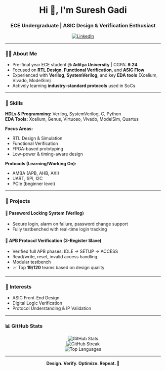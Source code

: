 <h1 align="center">Hi 👋, I'm Suresh Gadi</h1>
<h3 align="center">ECE Undergraduate | ASIC Design & Verification Enthusiast</h3>

<p align="center">
  <a href="https://www.linkedin.com/in/suresh-gadi-6201a0293/" target="_blank">
    <img alt="LinkedIn" src="https://img.shields.io/badge/LinkedIn-blue?logo=linkedin&logoColor=white">
  </a>
 
</p>

---

### 🧑‍🎓 About Me

- Pre-final year ECE student @ **Aditya University** | CGPA: **9.24**
- Focused on **RTL Design**, **Functional Verification**, and **ASIC Flow**
- Experienced with **Verilog**, **SystemVerilog**, and key **EDA tools** (Xcelium, Vivado, ModelSim)
- Actively learning **industry-standard protocols** used in SoCs

---

### 🔧 Skills

**HDLs & Programming:** Verilog, SystemVerilog, C, Python  
**EDA Tools:** Xcelium, Genus, Virtuoso, Vivado, ModelSim, Quartus  

**Focus Areas:**  
- RTL Design & Simulation  
- Functional Verification  
- FPGA-based prototyping  
- Low-power & timing-aware design

**Protocols (Learning/Working On):**  
- AMBA (APB, AHB, AXI)  
- UART, SPI, I2C  
- PCIe (beginner level)

---

### 🚀 Projects

#### 🔐 Password Locking System (Verilog)
- Secure login, alarm on failure, password change support  
- Fully testbenched with real-time login tracking  

#### 📡 APB Protocol Verification (3-Register Slave)
- Verified full APB phases: IDLE → SETUP → ACCESS  
- Read/write, reset, invalid access handling  
- Modular testbench  
- 📈 Top **19/120** teams based on design quality  

---

### 🎯 Interests

- ASIC Front-End Design  
- Digital Logic Verification  
- Protocol Understanding & IP Validation
  
---

### 📊 GitHub Stats

<p align="center">
  <!-- GitHub Profile Stats -->
  <img src="https://github-readme-stats.vercel.app/api?username=suresh2327&show_icons=true&theme=radical" alt="GitHub Stats" />

  <!-- GitHub Streak Stats -->
  <br/>
  <img src="https://streak-stats.demolab.com?user=suresh2327&theme=radical" alt="GitHub Streak" />

  <!-- GitHub Top Languages -->
  <br/>
  <img src="https://github-readme-stats.vercel.app/api/top-langs/?username=suresh2327&layout=compact&theme=radical" alt="Top Languages" />
</p>

---

<p align="center"><strong>Design. Verify. Optimize. Repeat. 🚀</strong></p>
